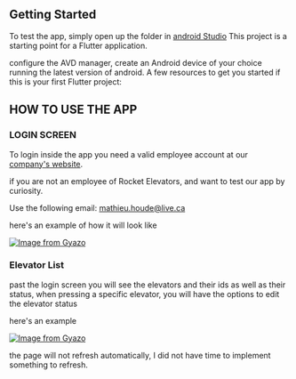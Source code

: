 ## Getting Started

To test the app, simply open up the folder in [android Studio](https://developer.android.com/studio/)
This project is a starting point for a Flutter application.

configure the AVD manager, create an Android device of your choice running the latest version of android.
A few resources to get you started if this is your first Flutter project:

## HOW TO USE THE APP
### LOGIN SCREEN

To login inside the app you need a valid employee account at our [company's website](http://rocket-elevators.site).

if you are not an employee of Rocket Elevators, and want to test our app by curiosity.

Use the following email: mathieu.houde@live.ca

here's an example of how it will look like 

[![Image from Gyazo](https://i.gyazo.com/6cc226bc571ec27b48f09d580a6bf9f4.png)](https://gyazo.com/6cc226bc571ec27b48f09d580a6bf9f4)

### Elevator List

past the login screen you will see the elevators and their ids as well as their status, when pressing a specific elevator, you will have the options to edit the elevator status

here's an example 

 [![Image from Gyazo](https://i.gyazo.com/5303cb1d53515fd1e3cff95b3a483d47.gif)](https://gyazo.com/5303cb1d53515fd1e3cff95b3a483d47)


the page will not refresh automatically, I did not have time to implement something to refresh.
